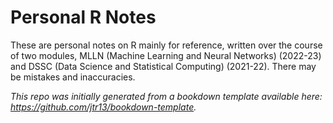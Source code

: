 # Personal R Notes

These are personal notes on R mainly for reference, written over the course of two modules, MLLN (Machine Learning and Neural Networks) (2022-23) and DSSC (Data Science and Statistical Computing) (2021-22). There may be mistakes and inaccuracies.


*This repo was initially generated from a bookdown template available here: https://github.com/jtr13/bookdown-template.*
